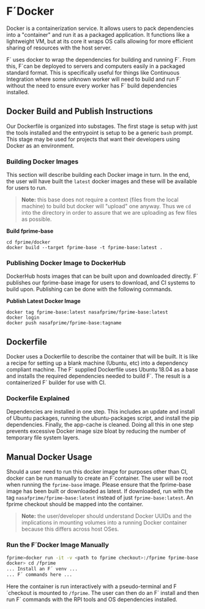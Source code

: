 # F´Docker

Docker is a containerization service. It allows users to pack dependencies into a "container" and
run it as a packaged application. It functions like a lightweight VM, but at its core it wraps
OS calls allowing for more efficient sharing of resources with the host server.

F´ uses docker to wrap the dependencies for building and running F´. From this, F´can be deployed
to servers and computers easily in a packaged standard format. This is specifically useful for
things like Continuous Integration where some unknown worker will need to build and run F´ without
the need to ensure every worker has F´ build dependencies installed.

## Docker Build and Publish Instructions

Our Dockerfile is organized into substages. The first stage is setup with just the tools installed
and the entrypoint is setup to be a generic `bash` prompt. This stage may be used for projects
that want their developers using Docker as an environment.  

### Building Docker Images

This section will describe building each Docker image in turn. In the end, the user will have built
the `latest` docker images and these will be available for users to run.

> **Note:** this base does not require a context (files from the local machine) to build but docker
will "upload" one anyway. Thus we `cd` into the directory in order to assure that we are uploading
as few files as possible.

**Build fprime-base**
```
cd fprime/docker
docker build --target fprime-base -t fprime-base:latest .
```

### Publishing Docker Image to DockerHub

DockerHub hosts images that can be built upon and downloaded directly.  F´ publishes our fprime-base
image for users to download, and CI systems to build upon. Publishing can be done with the following
commands.

**Publish Latest Docker Image**
```
docker tag fprime-base:latest nasafprime/fprime-base:latest
docker login
docker push nasafprime/fprime-base:tagname
```

## Dockerfile

Docker uses a Dockerfile to describe the container that will be built. It is like a recipe for
setting up a blank machine (Ubuntu, etc) into a dependency compliant machine. The F´ supplied
Dockerfile uses Ubuntu 18.04 as a base and installs the required dependencies needed to build F´.
The result is a containerized F´ builder for use with CI.

### Dockerfile Explained

Dependencies are installed in one step. This includes an update and install of Ubuntu
packages, running the ubuntu-packages script, and install the pip dependencies. Finally, the
app-cache is cleaned. Doing all this in one step prevents excessive Docker image size bloat by
reducing the number of temporary file system layers.

## Manual Docker Usage

Should a user need to run this docker image for purposes other than CI, docker can be run manually to
create an F´container. The user will be root when running the `fprime-base` image. Please ensure that
the fprime-base image has been built or downloaded as latest. If downloaded, run with the tag
`nasafprime/fprime-base:latest` instead of just `fprime-base:latest`. An fprime checkout should be
mapped into the container.

> **Note:** the user/developer should understand Docker UUIDs and the implications in mounting volumes
into a running Docker container because this differs across host OSes.

### Run the F´Docker Image Manually
```bash
fprime>docker run -it -v <path to fprime checkout>:/fprime fprime-base:latest
docker> cd /fprime
... Install an F´ venv ...
... F´ commands here ...
``` 
Here the container is run interactively with a pseudo-terminal and F´checkout is mounted to
`/fprime`. The user can then do an F´ install and then run F´ commands with the RPI tools and OS
dependencies installed.
